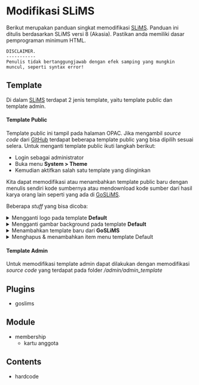 # Modifikasi SLiMS

Berikut merupakan panduan singkat memodifikasi [SLiMS][slims]. Panduan ini ditulis berdasarkan SLiMS versi 8 (Akasia). Pastikan anda memiliki dasar pemprograman minimum HTML.

```
DISCLAIMER.
-----------
Penulis tidak bertanggungjawab dengan efek samping yang mungkin muncul, seperti syntax error!
```

## Template

Di dalam [SLiMS][slims] terdapat 2 jenis template, yaitu template public dan template admin.

#### Template Public

Template public ini tampil pada halaman OPAC. Jika mengambil _source code_ dari [GitHub][github] terdapat beberapa template public yang bisa dipilih sesuai selera.
Untuk menganti template public ikuti langkah berikut:

- Login sebagai administrator
- Buka menu **System > Theme**
- Kemudian aktifkan salah satu template yang diinginkan

Kita dapat memodifikasi atau menambahkan template public baru dengan menulis sendiri kode sumbernya atau mendownload kode sumber dari hasil karya orang lain seperti yang ada di [GoSLiMS][goslims].

Beberapa _stuff_ yang bisa dicoba:

<details>
<summary>Mengganti logo pada template <b>Default</b></summary>

- Cari berkas **logo.png** pada folder _/template/default/img_
- Ganti berkas tersebut dengan logo yang anda inginkan, dengan nama file & _extension_ yang sama serta resolusi yang sama.
- Refresh browser untuk melihat perubahan, jika logo masih tidak berubah silahkan cek kembali dari langkah pertama serta hapus _cache browser_ anda.

</details>

<details>
<summary>Mengganti gambar background pada template <b>Default</b></summary>

- Sama seperti megganti logo, kali ini kita hanya perlu mereplace berkas yang sudah ada.
- Cari berkas **1.jpg, 2.jpg, 3.jpg dan 4.jpg** pada folder _/template/default/img_
- Ganti berkas tersebut dengan gambar yang anda inginkan, dengan nama file & _extension_ yang sama.
- Refresh browser untuk melihat perubahan, jika gambar background masih tidak berubah silahkan cek kembali dari langkah pertama serta hapus _cache browser_ anda.

</details>

<details>
<summary>Menambahkan template baru dari <b>GoSLiMS</b></summary>

- Sebagai contoh silahkan unduh salah satu template dari sini [Template OPAC - GoSLiMS](https://slims.web.id/goslims/?page_id=25&wpdmc=template-opac)
- Ekstrak berkas template yang telah diunduh tersebut.
- Cek apakah terdapat file **README.txt** atau **Cara install**, jika ada silahkan baca petunjuk installasinya.
- Jika tidak ada, pastikan terdapat file **index_template.inc.php** di dalam folder tersebut, dan letaknya bukan di dalam subfolder.
- Kemudian pindahkan folder tersebut ke dalam folder _/template/_.
- Aktifkan template yang baru diinstal lewat menu **System > Theme**

</details>

<details>
<summary>Menghapus & menambahkan item menu template Default</summary>

- Buka berkas _/template/default/partials/nav.php_
- Maka anda akan menemukan kode berikut:

```
...
<li><a href="index.php"><?php echo __('Home'); ?></a></li>
<li><a href="index.php?p=news"><?php echo __('Library News'); ?></a></li>
<li><a href="index.php?p=libinfo"><?php echo __('Library Information'); ?></a></li>
...
```

- Anda dapat menghapus, menyunting, atau menambahkan item menu tersebut.
- Contoh menambahkan item menu:

```
<li><a href="https://google.com"><?php echo __('Cari di google'); ?></a></li>
```

</details>

#### Template Admin

Untuk memodifikasi template admin dapat dilakukan dengan memodifikasi _source code_ yang terdapat pada folder _/admin/admin_template_

## Plugins

- goslims

## Module

- membership
  - kartu anggota

## Contents

- hardcode

[slims]: slims.web.id
[github]: github.com/slims/slims8_akasia
[goslims]: slims.web.id/goslims
